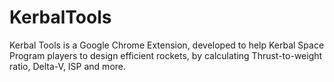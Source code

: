 KerbalTools
===========

Kerbal Tools is a Google Chrome Extension, developed to help Kerbal Space Program players to design efficient rockets, by calculating Thrust-to-weight ratio, Delta-V, ISP and more.
